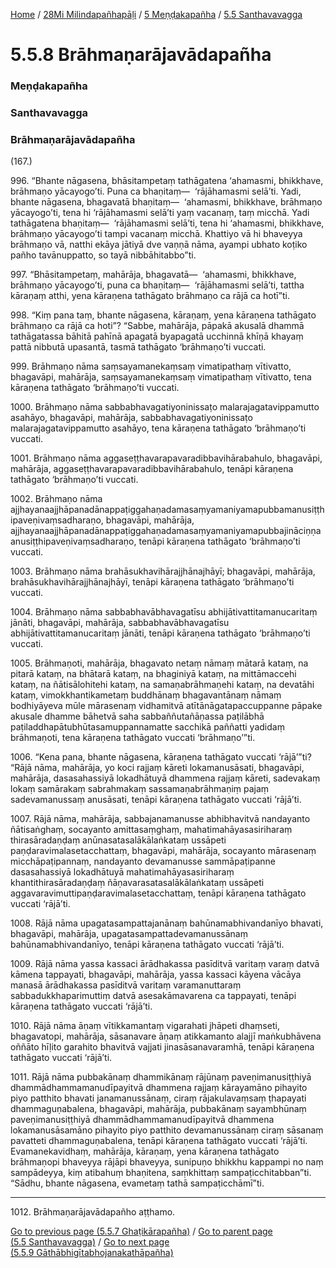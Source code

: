 
[Home](/) / [28Mi Milindapañhapāḷi](/tipitaka/28Mi.md) / [5 Meṇḍakapañha](/tipitaka/28Mi/5.md) / [5.5 Santhavavagga](/tipitaka/28Mi/5/5.5.md)

# 5.5.8 Brāhmaṇarājavādapañha

### Meṇḍakapañha

### Santhavavagga

### Brāhmaṇarājavādapañha

(167.)

996\. “Bhante nāgasena, bhāsitampetaṃ tathāgatena ‘ahamasmi, bhikkhave, brāhmaṇo yācayogo’ti. Puna ca bhaṇitaṃ—  ‘rājāhamasmi selā’ti. Yadi, bhante nāgasena, bhagavatā bhaṇitaṃ—  ‘ahamasmi, bhikkhave, brāhmaṇo yācayogo’ti, tena hi ‘rājāhamasmi selā’ti yaṃ vacanaṃ, taṃ micchā. Yadi tathāgatena bhaṇitaṃ—  ‘rājāhamasmi selā’ti, tena hi ‘ahamasmi, bhikkhave, brāhmaṇo yācayogo’ti tampi vacanaṃ micchā. Khattiyo vā hi bhaveyya brāhmaṇo vā, natthi ekāya jātiyā dve vaṇṇā nāma, ayampi ubhato koṭiko pañho tavānuppatto, so tayā nibbāhitabbo”ti.

997\. “Bhāsitampetaṃ, mahārāja, bhagavatā—  ‘ahamasmi, bhikkhave, brāhmaṇo yācayogo’ti, puna ca bhaṇitaṃ—  ‘rājāhamasmi selā’ti, tattha kāraṇaṃ atthi, yena kāraṇena tathāgato brāhmaṇo ca rājā ca hotī”ti.

998\. “Kiṃ pana taṃ, bhante nāgasena, kāraṇaṃ, yena kāraṇena tathāgato brāhmaṇo ca rājā ca hoti”? “Sabbe, mahārāja, pāpakā akusalā dhammā tathāgatassa bāhitā pahīnā apagatā byapagatā ucchinnā khīṇā khayaṃ pattā nibbutā upasantā, tasmā tathāgato ‘brāhmaṇo’ti vuccati.

999\. Brāhmaṇo nāma saṃsayamanekaṃsaṃ vimatipathaṃ vītivatto, bhagavāpi, mahārāja, saṃsayamanekaṃsaṃ vimatipathaṃ vītivatto, tena kāraṇena tathāgato ‘brāhmaṇo’ti vuccati.

1000\. Brāhmaṇo nāma sabbabhavagatiyoninissaṭo malarajagatavippamutto asahāyo, bhagavāpi, mahārāja, sabbabhavagatiyoninissaṭo malarajagatavippamutto asahāyo, tena kāraṇena tathāgato ‘brāhmaṇo’ti vuccati.

1001\. Brāhmaṇo nāma aggaseṭṭhavarapavaradibbavihārabahulo, bhagavāpi, mahārāja, aggaseṭṭhavarapavaradibbavihārabahulo, tenāpi kāraṇena tathāgato ‘brāhmaṇo’ti vuccati.

1002\. Brāhmaṇo nāma ajjhayanaajjhāpanadānappaṭiggahaṇadamasaṃyamaniyamapubbamanusiṭṭhipaveṇivaṃsadharaṇo, bhagavāpi, mahārāja, ajjhayanaajjhāpanadānappaṭiggahaṇadamasaṃyamaniyamapubbajināciṇṇaanusiṭṭhipaveṇivaṃsadharaṇo, tenāpi kāraṇena tathāgato ‘brāhmaṇo’ti vuccati.

1003\. Brāhmaṇo nāma brahāsukhavihārajjhānajhāyī; bhagavāpi, mahārāja, brahāsukhavihārajjhānajhāyī, tenāpi kāraṇena tathāgato ‘brāhmaṇo’ti vuccati.

1004\. Brāhmaṇo nāma sabbabhavābhavagatīsu abhijātivattitamanucaritaṃ jānāti, bhagavāpi, mahārāja, sabbabhavābhavagatīsu abhijātivattitamanucaritaṃ jānāti, tenāpi kāraṇena tathāgato ‘brāhmaṇo’ti vuccati.

1005\. Brāhmaṇoti, mahārāja, bhagavato netaṃ nāmaṃ mātarā kataṃ, na pitarā kataṃ, na bhātarā kataṃ, na bhaginiyā kataṃ, na mittāmaccehi kataṃ, na ñātisālohitehi kataṃ, na samaṇabrāhmaṇehi kataṃ, na devatāhi kataṃ, vimokkhantikametaṃ buddhānaṃ bhagavantānaṃ nāmaṃ bodhiyāyeva mūle mārasenaṃ vidhamitvā atītānāgatapaccuppanne pāpake akusale dhamme bāhetvā saha sabbaññutañāṇassa paṭilābhā paṭiladdhapātubhūtasamuppannamatte sacchikā paññatti yadidaṃ brāhmaṇoti, tena kāraṇena tathāgato vuccati ‘brāhmaṇo’”ti.

1006\. “Kena pana, bhante nāgasena, kāraṇena tathāgato vuccati ‘rājā’”ti? “Rājā nāma, mahārāja, yo koci rajjaṃ kāreti lokamanusāsati, bhagavāpi, mahārāja, dasasahassiyā lokadhātuyā dhammena rajjaṃ kāreti, sadevakaṃ lokaṃ samārakaṃ sabrahmakaṃ sassamaṇabrāhmaṇiṃ pajaṃ sadevamanussaṃ anusāsati, tenāpi kāraṇena tathāgato vuccati ‘rājā’ti.

1007\. Rājā nāma, mahārāja, sabbajanamanusse abhibhavitvā nandayanto ñātisaṅghaṃ, socayanto amittasaṃghaṃ, mahatimahāyasasiriharaṃ thirasāradaṇḍaṃ anūnasatasalākālaṅkataṃ ussāpeti paṇḍaravimalasetacchattaṃ, bhagavāpi, mahārāja, socayanto mārasenaṃ micchāpaṭipannaṃ, nandayanto devamanusse sammāpaṭipanne dasasahassiyā lokadhātuyā mahatimahāyasasiriharaṃ khantithirasāradaṇḍaṃ ñāṇavarasatasalākālaṅkataṃ ussāpeti aggavaravimuttipaṇḍaravimalasetacchattaṃ, tenāpi kāraṇena tathāgato vuccati ‘rājā’ti.

1008\. Rājā nāma upagatasampattajanānaṃ bahūnamabhivandanīyo bhavati, bhagavāpi, mahārāja, upagatasampattadevamanussānaṃ bahūnamabhivandanīyo, tenāpi kāraṇena tathāgato vuccati ‘rājā’ti.

1009\. Rājā nāma yassa kassaci ārādhakassa pasīditvā varitaṃ varaṃ datvā kāmena tappayati, bhagavāpi, mahārāja, yassa kassaci kāyena vācāya manasā ārādhakassa pasīditvā varitaṃ varamanuttaraṃ sabbadukkhaparimuttiṃ datvā asesakāmavarena ca tappayati, tenāpi kāraṇena tathāgato vuccati ‘rājā’ti.

1010\. Rājā nāma āṇaṃ vītikkamantaṃ vigarahati jhāpeti dhaṃseti, bhagavatopi, mahārāja, sāsanavare āṇaṃ atikkamanto alajjī maṅkubhāvena oññāto hīḷito garahito bhavitvā vajjati jinasāsanavaramhā, tenāpi kāraṇena tathāgato vuccati ‘rājā’ti.

1011\. Rājā nāma pubbakānaṃ dhammikānaṃ rājūnaṃ paveṇimanusiṭṭhiyā dhammādhammamanudīpayitvā dhammena rajjaṃ kārayamāno pihayito piyo patthito bhavati janamanussānaṃ, ciraṃ rājakulavaṃsaṃ ṭhapayati dhammaguṇabalena, bhagavāpi, mahārāja, pubbakānaṃ sayambhūnaṃ paveṇimanusiṭṭhiyā dhammādhammamanudīpayitvā dhammena lokamanusāsamāno pihayito piyo patthito devamanussānaṃ ciraṃ sāsanaṃ pavatteti dhammaguṇabalena, tenāpi kāraṇena tathāgato vuccati ‘rājā’ti. Evamanekavidhaṃ, mahārāja, kāraṇaṃ, yena kāraṇena tathāgato brāhmaṇopi bhaveyya rājāpi bhaveyya, sunipuṇo bhikkhu kappampi no naṃ sampādeyya, kiṃ atibahuṃ bhaṇitena, saṃkhittaṃ sampaṭicchitabban”ti. “Sādhu, bhante nāgasena, evametaṃ tathā sampaṭicchāmī”ti.

---

1012\. Brāhmaṇarājavādapañho aṭṭhamo.



[Go to previous page (5.5.7 Ghaṭikārapañha)](/tipitaka/28Mi/5/5.5/5.5.7.md) / [Go to parent page (5.5 Santhavavagga)](/tipitaka/28Mi/5/5.5.md) / [Go to next page (5.5.9 Gāthābhigītabhojanakathāpañha)](/tipitaka/28Mi/5/5.5/5.5.9.md)


